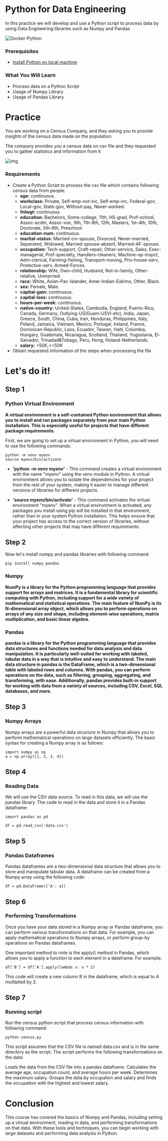# Python for Data Engineering

In this practice we will develop and use a Python script to process data by using Data Engineering libraries such as Numpy and Pandas

![Docker-Python](documentation_images/numpy-pandas.png)

### Prerequisites
* [Install Python on local machine](https://www.python.org/downloads/) 

### What You Will Learn
- Process data on a Python Script
- Usage of Numpy Library
- Usage of Pandas Library

# Practice

You are working on a Census Company, and they asking you to provide insights of the census data made on the population.

The company provides you a census data on csv file and they requested you to gather statistics and information from it

![img](documentation_images/census.png)


### Requirements
* Create a Python Script to process the csv file which contains following census data from people:
  * **age:** continuous.
  * **workclass:** Private, Self-emp-not-inc, Self-emp-inc, Federal-gov, Local-gov, State-gov, Without-pay, Never-worked.
  * **fnlwgt:** continuous.
  * **education:** Bachelors, Some-college, 11th, HS-grad, Prof-school, Assoc-acdm, Assoc-voc, 9th, 7th-8th, 12th, Masters, 1st-4th, 10th, Doctorate, 5th-6th, Preschool.
  * **education-num:** continuous.
  * **marital-status:** Married-civ-spouse, Divorced, Never-married, Separated, Widowed, Married-spouse-absent, Married-AF-spouse.
  * **occupation:** Tech-support, Craft-repair, Other-service, Sales, Exec-managerial, Prof-specialty, Handlers-cleaners, Machine-op-inspct, Adm-clerical, Farming-fishing, Transport-moving, Priv-house-serv, Protective-serv, Armed-Forces.
  * **relationship:** Wife, Own-child, Husband, Not-in-family, Other-relative, Unmarried.
  * **race:** White, Asian-Pac-Islander, Amer-Indian-Eskimo, Other, Black.
  * **sex:** Female, Male.
  * **capital-gain:** continuous.
  * **capital-loss:** continuous.
  * **hours-per-week:** continuous.
  * **native-country:** United-States, Cambodia, England, Puerto-Rico, Canada, Germany, Outlying-US(Guam-USVI-etc), India, Japan, Greece, South, China, Cuba, Iran, Honduras, Philippines, Italy, Poland, Jamaica, Vietnam, Mexico, Portugal, Ireland, France, Dominican-Republic, Laos, Ecuador, Taiwan, Haiti, Columbia, Hungary, Guatemala, Nicaragua, Scotland, Thailand, Yugoslavia, El-Salvador, Trinadad&Tobago, Peru, Hong, Holand-Netherlands.
  * **salary:** >50K,<=50K
* Obtain requested information of the steps when processing the file

# Let's do it!


## Step 1

### Python Virtual Environment
**A virtual environment is a self-contained Python environment that allows you to install and run packages separately from your main Python installation. This is especially useful for projects that have different package requirements.**

First, we are going to set up a virtual environment in Python, you will need to use the following commands:

```
python -m venv myenv
source myenv/bin/activate
```

* **'python -m venv myenv'** - This command creates a virtual environment with the name "myenv" using the venv module in Python. A virtual environment allows you to isolate the dependencies for your project from the rest of your system, making it easier to manage different versions of libraries for different projects.

* **'source myenv/bin/activate'** - This command activates the virtual environment "myenv". When a virtual environment is activated, any packages you install using pip will be installed in that environment, rather than in your system Python installation. This helps ensure that your project has access to the correct version of libraries, without affecting other projects that may have different requirements.

## Step 2

Now let's install numpy and pandas libraries with following command:

```
pip install numpy pandas
```

### Numpy
**NumPy is a library for the Python programming language that provides support for arrays and matrices. It is a fundamental library for scientific computing with Python, including support for a wide variety of mathematical and statistical operations. The main feature of NumPy is its N-dimensional array object, which allows you to perform operations on arrays of any size and shape, including element-wise operations, matrix multiplication, and basic linear algebra.**

### Pandas
**pandas is a library for the Python programming language that provides data structures and functions needed for data analysis and data manipulation. It is particularly well-suited for working with labeled, tabular data in a way that is intuitive and easy to understand. The main data structure in pandas is the DataFrame, which is a two-dimensional table with labeled rows and columns. With pandas, you can perform operations on the data, such as filtering, grouping, aggregating, and transforming, with ease. Additionally, pandas provides built-in support for working with data from a variety of sources, including CSV, Excel, SQL databases, and more.**


## Step 3
### Numpy Arrays
Numpy arrays are a powerful data structure in Numpy that allows you to perform mathematical operations on large datasets efficiently. The basic syntax for creating a Numpy array is as follows:

```
import numpy as np
a = np.array([1, 2, 3, 4])
```

## Step 4
### Reading Data
We will use the CSV data source. To read in this data, we will use the pandas library. The code to read in the data and store it in a Pandas dataframe:

```
import pandas as pd

df = pd.read_csv('data.csv')
```

## Step 5
### Pandas Dataframes

Pandas dataframes are a two-dimensional data structure that allows you to store and manipulate tabular data. A dataframe can be created from a Numpy array using the following code:

```
df = pd.DataFrame({'A': a})
```

## Step 6
### Performing Transformations
Once you have your data stored in a Numpy array or Pandas dataframe, you can perform various transformations on that data. For example, you can apply mathematical operations to Numpy arrays, or perform group-by operations on Pandas dataframes.

One important method to note is the apply() method in Pandas, which allows you to apply a function to each element in a dataframe. For example:

```
df['B'] = df['A'].apply(lambda x: x * 2)
```
This code will create a new column B in the dataframe, which is equal to A multiplied by 2.

## Step 7
### Running script
Run the census python script that process census information with following command:
```
python census.py
```
This script assumes that the CSV file is named data.csv and is in the same directory as the script. The script performs the following transformations on the data:

Loads the data from the CSV file into a pandas dataframe.
Calculates the average age, occupation count, and average hours per week.
Determines the maximum salary.
Groups the data by occupation and salary and finds the occupation with the highest and lowest salary.

# Conclusion

This course has covered the basics of Numpy and Pandas, including setting up a virtual environment, reading in data, and performing transformations on that data. With these tools and techniques, you can begin working with large datasets and performing data analysis in Python.